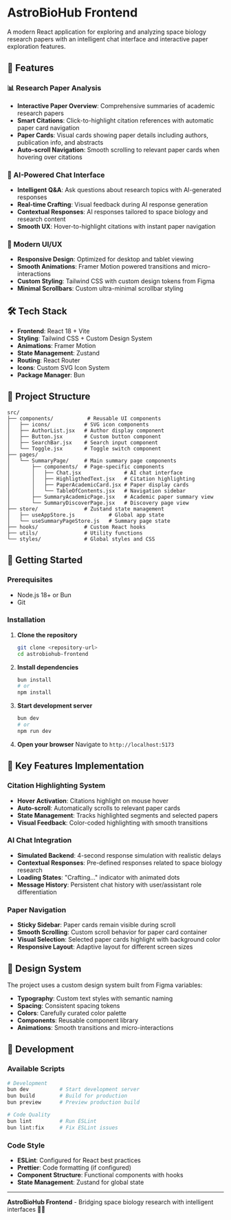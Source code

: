 # AstroBioHub Frontend

A modern React application for exploring and analyzing space biology research papers with an intelligent chat interface and interactive paper exploration features.

## 🚀 Features

### 📊 Research Paper Analysis

- **Interactive Paper Overview**: Comprehensive summaries of academic research papers
- **Smart Citations**: Click-to-highlight citation references with automatic paper card navigation
- **Paper Cards**: Visual cards showing paper details including authors, publication info, and abstracts
- **Auto-scroll Navigation**: Smooth scrolling to relevant paper cards when hovering over citations

### 💬 AI-Powered Chat Interface

- **Intelligent Q&A**: Ask questions about research topics with AI-generated responses
- **Real-time Crafting**: Visual feedback during AI response generation
- **Contextual Responses**: AI responses tailored to space biology and research content
- **Smooth UX**: Hover-to-highlight citations with instant paper navigation

### 🎨 Modern UI/UX

- **Responsive Design**: Optimized for desktop and tablet viewing
- **Smooth Animations**: Framer Motion powered transitions and micro-interactions
- **Custom Styling**: Tailwind CSS with custom design tokens from Figma
- **Minimal Scrollbars**: Custom ultra-minimal scrollbar styling

## 🛠️ Tech Stack

- **Frontend**: React 18 + Vite
- **Styling**: Tailwind CSS + Custom Design System
- **Animations**: Framer Motion
- **State Management**: Zustand
- **Routing**: React Router
- **Icons**: Custom SVG Icon System
- **Package Manager**: Bun

## 📁 Project Structure

```
src/
├── components/           # Reusable UI components
│   ├── icons/           # SVG icon components
│   ├── AuthorList.jsx   # Author display component
│   ├── Button.jsx       # Custom button component
│   ├── SearchBar.jsx    # Search input component
│   └── Toggle.jsx       # Toggle switch component
├── pages/
│   └── SummaryPage/     # Main summary page components
│       ├── components/  # Page-specific components
│       │   ├── Chat.jsx              # AI chat interface
│       │   ├── HighligthedText.jsx   # Citation highlighting
│       │   ├── PaperAcademicCard.jsx # Paper display cards
│       │   └── TableOfContents.jsx   # Navigation sidebar
│       ├── SummaryAcademicPage.jsx   # Academic paper summary view
│       └── SummaryDiscoverPage.jsx   # Discovery page view
├── store/               # Zustand state management
│   ├── useAppStore.js           # Global app state
│   └── useSummaryPageStore.js   # Summary page state
├── hooks/               # Custom React hooks
├── utils/               # Utility functions
└── styles/              # Global styles and CSS
```

## 🚀 Getting Started

### Prerequisites

- Node.js 18+ or Bun
- Git

### Installation

1. **Clone the repository**

   ```bash
   git clone <repository-url>
   cd astrobiohub-frontend
   ```

2. **Install dependencies**

   ```bash
   bun install
   # or
   npm install
   ```

3. **Start development server**

   ```bash
   bun dev
   # or
   npm run dev
   ```

4. **Open your browser**
   Navigate to `http://localhost:5173`

## 🎯 Key Features Implementation

### Citation Highlighting System

- **Hover Activation**: Citations highlight on mouse hover
- **Auto-scroll**: Automatically scrolls to relevant paper cards
- **State Management**: Tracks highlighted segments and selected papers
- **Visual Feedback**: Color-coded highlighting with smooth transitions

### AI Chat Integration

- **Simulated Backend**: 4-second response simulation with realistic delays
- **Contextual Responses**: Pre-defined responses related to space biology research
- **Loading States**: "Crafting..." indicator with animated dots
- **Message History**: Persistent chat history with user/assistant role differentiation

### Paper Navigation

- **Sticky Sidebar**: Paper cards remain visible during scroll
- **Smooth Scrolling**: Custom scroll behavior for paper card container
- **Visual Selection**: Selected paper cards highlight with background color
- **Responsive Layout**: Adaptive layout for different screen sizes

## 🎨 Design System

The project uses a custom design system built from Figma variables:

- **Typography**: Custom text styles with semantic naming
- **Spacing**: Consistent spacing tokens
- **Colors**: Carefully curated color palette
- **Components**: Reusable component library
- **Animations**: Smooth transitions and micro-interactions

## 🔧 Development

### Available Scripts

```bash
# Development
bun dev          # Start development server
bun build        # Build for production
bun preview      # Preview production build

# Code Quality
bun lint         # Run ESLint
bun lint:fix     # Fix ESLint issues
```

### Code Style

- **ESLint**: Configured for React best practices
- **Prettier**: Code formatting (if configured)
- **Component Structure**: Functional components with hooks
- **State Management**: Zustand for global state

---

**AstroBioHub Frontend** - Bridging space biology research with intelligent interfaces 🚀🧬
